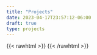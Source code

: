 ```yaml
---
title: "Projects"
date: 2023-04-17T23:57:12-06:00
draft: true
type: projects
---
```


{{< rawhtml >}}
    <style>
        .content {
            margin-top: -3rem}
    </style>
{{< /rawhtml >}}

<!-- test test test -->

